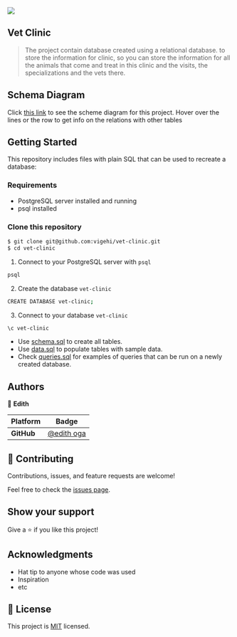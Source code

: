 
![](https://img.shields.io/static/v1?label=BY&message=edithoga&color=blue)

## Vet Clinic 

> The project contain database created using a relational database. to store the information for clinic, so you can store the information for all the animals that come and treat in this clinic and the visits, the specializations and the vets there. 

## Schema Diagram

Click [this link](https://dbdiagram.io/d/63636961c9abfc61116ffebb) to see the scheme diagram for this project. Hover over the lines or the row to get info on the relations with other tables

## Getting Started

This repository includes files with plain SQL that can be used to recreate a database:

### Requirements
- PostgreSQL server installed and running
- psql installed

### Clone this repository

```bash
$ git clone git@github.com:vigehi/vet-clinic.git
$ cd vet-clinic
```
1. Connect to your PostgreSQL server with `psql`
```bash
psql
```
2. Create the database `vet-clinic`
```bash
CREATE DATABASE vet-clinic;
```
3. Connect to your database `vet-clinic`
```bash
\c vet-clinic
```

- Use [schema.sql](./schema.sql) to create all tables.
- Use [data.sql](./data.sql) to populate tables with sample data.
- Check [queries.sql](./queries.sql) for examples of queries that can be run on a newly created database.

## Authors

👤 **Edith**

 Platform | Badge |
 --- | --- |
 **GitHub**  | [@edith oga](https://github.com/vigehi)


## 🤝 Contributing

Contributions, issues, and feature requests are welcome!

Feel free to check the [issues page](../../issues/).

## Show your support

Give a ⭐️ if you like this project!

## Acknowledgments

- Hat tip to anyone whose code was used
- Inspiration
- etc

## 📝 License

This project is [MIT](./MIT.md) licensed.
